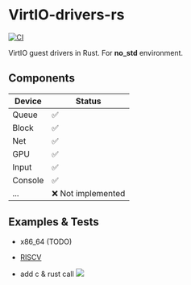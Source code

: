 # VirtIO-drivers-rs

[![CI](https://github.com/rcore-os/virtio-drivers/workflows/CI/badge.svg?branch=master)](https://github.com/rcore-os/virtio-drivers/actions)

VirtIO guest drivers in Rust. For **no_std** environment.

## Components

| Device   | Status              |
| -------- | ------------------- |
| Queue    | ✅                 |
| Block    | ✅                 |
| Net      | ✅                 |
| GPU      | ✅                 |
| Input    | ✅                 |
| Console  | ✅                 |
| ...      | ❌ Not implemented |

## Examples & Tests

* x86_64 (TODO)

* [RISCV](./examples/riscv)
* add c & rust call 
![](https://i.imgur.com/O68sSSw.png)

